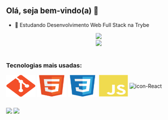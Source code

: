 ## Olá, seja bem-vindo(a) 👋

- 🌱  Estudando Desenvolvimento Web Full Stack na Trybe

<div align="center">
  
  <img width="50%" src="https://github-readme-stats.vercel.app/api?username=Douglas-marcal&show_icons=true&theme=github_dark&include_all_commits=true&count_private=true"/>
 
  </div>
  
<div align="center">
  
  <img width="50%" src="https://github-readme-stats.vercel.app/api/top-langs/?username=Douglas-marcal&layout=compact&langs_count=7&theme=github_dark"/>
  
</div>
  
<div style="display: inline_block"><br>
  
  ### Tecnologias mais usadas:
  <img align="center" alt="icon-git" height="60" width="80" src="https://raw.githubusercontent.com/devicons/devicon/master/icons/git/git-plain.svg">
  <img align="center" alt="icon-HTML" height="60" width="80" src="https://raw.githubusercontent.com/devicons/devicon/master/icons/html5/html5-original.svg">
  <img align="center" alt="icon-CSS" height="60" width="80" src="https://raw.githubusercontent.com/devicons/devicon/master/icons/css3/css3-original.svg">
  <img align="center" alt="icon-JS" height="60" width="80" src="https://raw.githubusercontent.com/devicons/devicon/master/icons/javascript/javascript-plain.svg">
  <img align="center" alt="icon-React" height="60" width="80" src="https://cdn.jsdelivr.net/gh/devicons/devicon/icons/react/react-original-wordmark.svg">
  
</div>

##

<div> 
  
  <a href="https://linkedin.com/in/douglas-marcal" target="_blank"><img src="https://img.shields.io/badge/LinkedIn-0077B5?style=for-the-badge&logo=linkedin&logoColor=white" target="_blank"></a>
 	<a href = "mailto:douglasymarcal@gmail.com"><img src="https://img.shields.io/badge/-Gmail-%23333?style=for-the-badge&logo=gmail&logoColor=white" target="_blank"></a>
    
</div>


